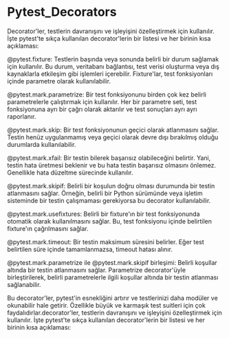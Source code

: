 # Pytest_Decorators

Decorator'ler, testlerin davranışını ve işleyişini özelleştirmek için kullanılır. İşte pytest'te sıkça kullanılan decorator'lerin bir listesi ve her birinin kısa açıklaması:

@pytest.fixture: Testlerin başında veya sonunda belirli bir durum sağlamak için kullanılır. Bu durum, veritabanı bağlantısı, test verisi oluşturma veya dış kaynaklarla etkileşim gibi işlemleri içerebilir. Fixture'lar, test fonksiyonları içinde parametre olarak kullanılabilir.

@pytest.mark.parametrize: Bir test fonksiyonunu birden çok kez belirli parametrelerle çalıştırmak için kullanılır. Her bir parametre seti, test fonksiyonuna ayrı bir çağrı olarak aktarılır ve test sonuçları ayrı ayrı raporlanır.

@pytest.mark.skip: Bir test fonksiyonunun geçici olarak atlanmasını sağlar. Testin henüz uygulanmamış veya geçici olarak devre dışı bırakılmış olduğu durumlarda kullanılabilir.

@pytest.mark.xfail: Bir testin bilerek başarısız olabileceğini belirtir. Yani, testin hata üretmesi beklenir ve bu hata testin başarısız olmasını önlemez. Genellikle hata düzeltme sürecinde kullanılır.

@pytest.mark.skipif: Belirli bir koşulun doğru olması durumunda bir testin atlanmasını sağlar. Örneğin, belirli bir Python sürümünde veya işletim sisteminde bir testin çalışmaması gerekiyorsa bu decorator kullanılabilir.

@pytest.mark.usefixtures: Belirli bir fixture'ın bir test fonksiyonunda otomatik olarak kullanılmasını sağlar. Bu, test fonksiyonu içinde belirtilen fixture'ın çağrılmasını sağlar.

@pytest.mark.timeout: Bir testin maksimum süresini belirler. Eğer test belirtilen süre içinde tamamlanmazsa, timeout hatası alınır.

@pytest.mark.parametrize ile @pytest.mark.skipif birleşimi: Belirli koşullar altında bir testin atlanmasını sağlar. Parametrize decorator'üyle birleştirilerek, belirli parametrelerle ilgili koşullar altında bir testin atlanması sağlanabilir.

Bu decorator'ler, pytest'in esnekliğini artırır ve testlerinizi daha modüler ve okunabilir hale getirir. Özellikle büyük ve karmaşık test suitleri için çok faydalıdırlar.decorator'ler, testlerin davranışını ve işleyişini özelleştirmek için kullanılır. İşte pytest'te sıkça kullanılan decorator'lerin bir listesi ve her birinin kısa açıklaması:

